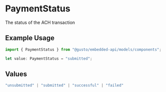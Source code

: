 # PaymentStatus

The status of the ACH transaction

## Example Usage

```typescript
import { PaymentStatus } from "@gusto/embedded-api/models/components";

let value: PaymentStatus = "submitted";
```

## Values

```typescript
"unsubmitted" | "submitted" | "successful" | "failed"
```